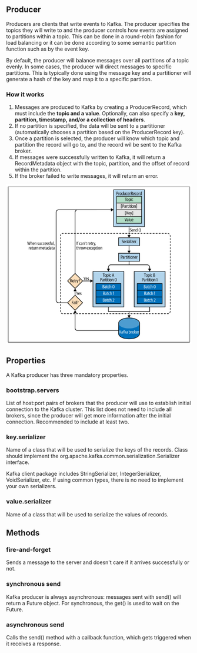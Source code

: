 ## Producer

Producers are clients that write events to Kafka. The producer specifies the topics they will write to and the producer controls how events are assigned to partitions within a topic. This can be done in a round-robin fashion for load balancing or it can be done according to some semantic partition function such as by the event key.

By default, the producer will balance messages over all partitions of a topic evenly. In some cases, the producer will direct messages to specific partitions. This is typically done using the message key and a partitioner will generate a hash of the key and map it to a specific partition.

### How it works

1. Messages are produced to Kafka by creating a ProducerRecord, which must include the **topic and a value**. Optionally, can also specify a **key, partition, timestamp, and/or a collection of headers**.
2. If no partition is specified, the data will be sent to a partitioner (automatically chooses a partition based on the ProducerRecord key).
3. Once a partition is selected, the producer will know which topic and partition the record will go to, and the record wil be sent to the Kafka broker.
4. If messages were successfully written to Kafka, it will return a RecordMetadata object with the topic, partition, and the offset of record within the partition.
5. If the broker failed to write messages, it will return an error.

<img src="../../assets/producer.png">

## Properties

A Kafka producer has three mandatory properties.

### bootstrap.servers

List of host:port pairs of brokers that the producer will use to establish initial connection to the Kafka cluster. This list does not need to include all brokers, since the producer will get more information after the initial connection. Recommended to include at least two.

### key.serializer

Name of a class that will be used to serialize the keys of the records. Class should implement the org.apache.kafka.common.serialization.Serializer interface.

Kafka client package includes StringSerializer, IntegerSerializer, VoidSerializer, etc. If using common types, there is no need to implement your own serializers.

### value.serializer

Name of a class that will be used to serialize the values of records.

## Methods

### fire-and-forget

Sends a message to the server and doesn't care if it arrives successfully or not.

### synchronous send

Kafka producer is always asynchronous: messages sent with send() will return a Future object. For synchronous, the get() is used to wait on the Future.

### asynchronous send

Calls the send() method with a callback function, which gets triggered when it receives a response.
